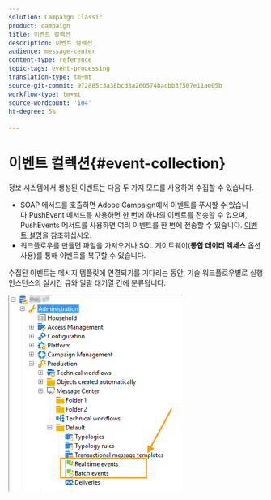 ```yaml
---
solution: Campaign Classic
product: campaign
title: 이벤트 컬렉션
description: 이벤트 컬렉션
audience: message-center
content-type: reference
topic-tags: event-processing
translation-type: tm+mt
source-git-commit: 972885c3a38bcd3a260574bacbb3f507e11ae05b
workflow-type: tm+mt
source-wordcount: '104'
ht-degree: 5%

---
```



# 이벤트 컬렉션{#event-collection}

정보 시스템에서 생성된 이벤트는 다음 두 가지 모드를 사용하여 수집할 수 있습니다.

* SOAP 메서드를 호출하면 Adobe Campaign에서 이벤트를 푸시할 수 있습니다.PushEvent 메서드를 사용하면 한 번에 하나의 이벤트를 전송할 수 있으며, PushEvents 메서드를 사용하면 여러 이벤트를 한 번에 전송할 수 있습니다. [이벤트 설명](../../message-center/using/event-description.md)을 참조하십시오.
* 워크플로우를 만들면 파일을 가져오거나 SQL 게이트웨이(**통합 데이터 액세스** 옵션 사용)를 통해 이벤트를 복구할 수 있습니다.

수집된 이벤트는 메시지 템플릿에 연결되기를 기다리는 동안, 기술 워크플로우별로 실행 인스턴스의 실시간 큐와 일괄 대기열 간에 분류됩니다.

![](assets/messagecenter_events_queues_001.png)
